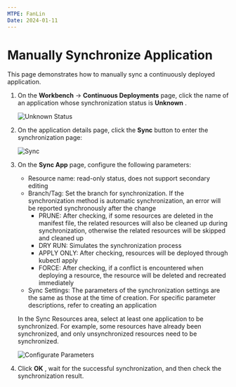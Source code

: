 ```yaml
---
MTPE: FanLin
Date: 2024-01-11
---
```


# Manually Synchronize Application

This page demonstrates how to manually sync a continuously deployed application.

1. On the __Workbench__ -> __Continuous Deployments__ page, click the name of an application whose synchronization status is __Unknown__ .

    ![Unknown Status](../../images/sync01.png)

1. On the application details page, click the __Sync__ button to enter the synchronization page:

    ![Sync](../../images/sync02.png)

1. On the __Sync App__ page, configure the following parameters:

    - Resource name: read-only status, does not support secondary editing
    - Branch/Tag: Set the branch for synchronization. If the synchronization method is automatic synchronization, an error will be reported synchronously after the change
        - PRUNE: After checking, if some resources are deleted in the manifest file, the related resources will also be cleaned up during synchronization, otherwise the related resources will be skipped and cleaned up
        - DRY RUN: Simulates the synchronization process
        - APPLY ONLY: After checking, resources will be deployed through kubectl apply
        - FORCE: After checking, if a conflict is encountered when deploying a resource, the resource will be deleted and recreated immediately
    - Sync Settings: The parameters of the synchronization settings are the same as those at the time of creation. For specific parameter descriptions, refer to creating an application

    In the Sync Resources area, select at least one application to be synchronized. For example, some resources have already been synchronized, and only unsynchronized resources need to be synchronized.

    ![Configurate Parameters](../../images/sync03.png)

1. Click __OK__ , wait for the successful synchronization, and then check the synchronization result.

